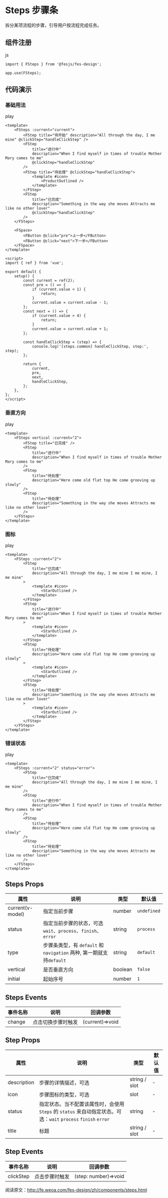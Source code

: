 # Steps 步骤条 [​]()

拆分某项流程的步骤，引导用户按流程完成任务。

## 组件注册 [​]()

js

```
import { FSteps } from '@fesjs/fes-design';

app.use(FSteps);
```

## 代码演示 [​]()

### 基础用法 [​]()

play

```
<template>
    <FSteps :current="current">
        <FStep title="待开始" description="All through the day, I me mine" @clickStep="handleClickStep" />
        <FStep
            title="进行中"
            description="When I find myself in times of trouble Mother Mary comes to me"
            @clickStep="handleClickStep"
        />
        <FStep title="待处理" @clickStep="handleClickStep">
            <template #icon>
                <ProductOutlined />
            </template>
        </FStep>
        <FStep
            title="已完成"
            description="Something in the way she moves Attracts me like no other lover"
            @clickStep="handleClickStep"
        />
    </FSteps>

    <FSpace>
        <FButton @click="pre">上一步</FButton>
        <FButton @click="next">下一步</FButton>
    </FSpace>
</template>

<script>
import { ref } from 'vue';

export default {
    setup() {
        const current = ref(2);
        const pre = () => {
            if (current.value < 1) {
                return;
            }
            current.value = current.value - 1;
        };
        const next = () => {
            if (current.value > 4) {
                return;
            }
            current.value = current.value + 1;
        };

        const handleClickStep = (step) => {
            console.log('[steps.common] handleClickStep, step:', step);
        };

        return {
            current,
            pre,
            next,
            handleClickStep,
        };
    },
};
</script>
```

### 垂直方向 [​]()

play

```
<template>
    <FSteps vertical :current="2">
        <FStep title="已完成" />
        <FStep
            title="进行中"
            description="When I find myself in times of trouble Mother Mary comes to me"
        />
        <FStep
            title="待处理"
            description="Here come old flat top He come grooving up slowly"
        />
        <FStep
            title="待处理"
            description="Something in the way she moves Attracts me like no other lover"
        />
    </FSteps>
</template>
```

### 图标 [​]()

play

```
<template>
    <FSteps :current="2">
        <FStep
            title="已完成"
            description="All through the day, I me mine I me mine, I me mine"
        >
            <template #icon>
                <StarOutlined />
            </template>
        </FStep>
        <FStep
            title="进行中"
            description="When I find myself in times of trouble Mother Mary comes to me"
        >
            <template #icon>
                <StarOutlined />
            </template>
        </FStep>
        <FStep
            title="待处理"
            description="Here come old flat top He come grooving up slowly"
        >
            <template #icon>
                <StarOutlined />
            </template>
        </FStep>
        <FStep
            title="待处理"
            description="Something in the way she moves Attracts me like no other lover"
        >
            <template #icon>
                <StarOutlined />
            </template>
        </FStep>
    </FSteps>
</template>
```

### 错误状态 [​]()

play

```
<template>
    <FSteps :current="2" status="error">
        <FStep
            title="已完成"
            description="All through the day, I me mine I me mine, I me mine"
        />
        <FStep
            title="进行中"
            description="When I find myself in times of trouble Mother Mary comes to me"
        />
        <FStep
            title="待处理"
            description="Here come old flat top He come grooving up slowly"
        />
        <FStep
            title="待处理"
            description="Something in the way she moves Attracts me like no other lover"
        />
    </FSteps>
</template>
```

## Steps Props [​]()

|属性|说明|类型|默认值|
|---|---|---|---|
|current(v-model)|指定当前步骤|number|`undefined`|
|status|指定当前步骤的状态，可选 `wait`、`process`、`finish`、`error`|string|`process`|
|type|步骤条类型，有 `default` 和 `navigation` 两种, 第一期就支持`default`|string|`default`|
|vertical|是否垂直方向|boolean|`false`|
|initial|起始序号|number|`1`|

## Steps Events [​]()

|事件名称|说明|回调参数|
|---|---|---|
|change|点击切换步骤时触发|(current)=>void|

## Step Props [​]()

|属性|说明|类型|默认值|
|---|---|---|---|
|description|步骤的详情描述，可选|string / slot|\-|
|icon|步骤图标的类型，可选|slot|\-|
|status|指定状态。当不配置该属性时，会使用 `Steps` 的 `status` 来自动指定状态。可选：`wait` `process` `finish` `error`|string|\-|
|title|标题|string / slot|\-|

## Step Events [​]()

|事件名称|说明|回调参数|
|---|---|---|
|clickStep|点击步骤时触发|(step: number)=>void|

阅读原文：http://fe.weoa.com/fes-design/zh/components/steps.html
